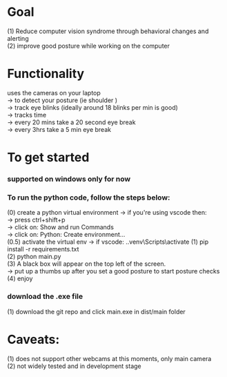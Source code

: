 # Goal 

(1) Reduce computer vision syndrome through behavioral changes and alerting <br /> 
(2) improve good posture while working on the computer

# Functionality
 uses the cameras on your laptop  <br /> 
     -> to detect your posture (ie shoulder ) <br /> 
     -> track eye blinks (ideally around 18 blinks per min is good) <br /> 
     -> tracks time    <br />
         -> every 20 mins take a 20 second eye break  <br />
         -> every 3hrs take a 5 min eye break <br />


# To get started 

### supported on windows only for now

### To run the python code, follow the steps below: 
(0) create a python virtual environment 
    -> if you're using vscode then: <br />
            -> press ctrl+shift+p <br />
            -> click on: Show and run Commands <br />
            -> click on: Python: Create environment... <br />
(0.5) activate the virtual env
    -> if vscode: .\.venv\Scripts\activate
(1) pip install -r requirements.txt <br />
(2) python main.py <br />
(3) A black box will appear on the top left of the screen.  <br />
    -> put up a thumbs up after you set a good posture to start posture checks <br />
(4) enjoy 

### download the .exe file

(1) download the git repo and click main.exe in dist/main folder <br />



# Caveats:

(1) does not support other webcams at this moments, only main camera <br />
(2) not widely tested and in development stage
